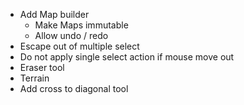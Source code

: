 * Add Map builder
  * Make Maps immutable
  * Allow undo / redo
* Escape out of multiple select
* Do not apply single select action if mouse move out
* Eraser tool
* Terrain
* Add cross to diagonal tool